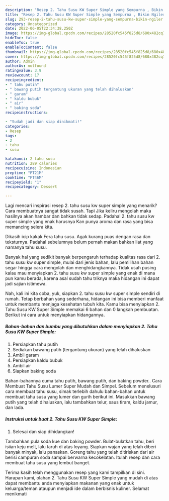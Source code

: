 ```yaml
---
description: "Resep 2. Tahu Susu KW Super Simple yang Sempurna , Bikin Ngiler"
title: "Resep 2. Tahu Susu KW Super Simple yang Sempurna , Bikin Ngiler"
slug: 293-resep-2-tahu-susu-kw-super-simple-yang-sempurna-bikin-ngiler
category: Uncategorized
date: 2022-06-05T22:34:38.250Z
image: https://img-global.cpcdn.com/recipes/28520fc545f825d8/680x482cq70/2-tahu-susu-kw-super-simple-foto-resep-utama.jpg
hideToc: false
enableToc: true
enableTocContent: false
thumbnail: https://img-global.cpcdn.com/recipes/28520fc545f825d8/680x482cq70/2-tahu-susu-kw-super-simple-foto-resep-utama.jpg
cover: https://img-global.cpcdn.com/recipes/28520fc545f825d8/680x482cq70/2-tahu-susu-kw-super-simple-foto-resep-utama.jpg
author: Admin
authorAv: notfound
ratingvalue: 3.9
reviewcount: 17
recipeingredient:
- " tahu putih"
- " bawang putih tergantung ukuran yang telah dihaluskan"
- " garam"
- " kaldu bubuk"
- " air"
- " baking soda"
recipeinstructions:

- "Sudah jadi dan siap dinikmati!"
categories:
- Resep
tags:
- 2
- tahu
- susu

katakunci: 2 tahu susu 
nutrition: 289 calories
recipecuisine: Indonesian
preptime: "PT21M"
cooktime: "PT46M"
recipeyield: "1"
recipecategory: Dessert

---
```



Lagi mencari inspirasi resep 2. tahu susu kw super simple yang menarik? Cara membuatnya sangat tidak susah. Tapi Jika keliru mengolah maka hasilnya akan hambar dan bahkan tidak sedap. Padahal 2. tahu susu kw super simple yang enak harusnya Kan punya aroma dan rasa yang bisa memancing selera kita.


Dikasih icip kakak Fera tahu susu. Agak kurang puas dengan rasa dan teksturnya. Padahal sebelumnya belum pernah makan bahkan liat yang namanya tahu susu.

Banyak hal yang sedikit banyak berpengaruh terhadap kualitas rasa dari 2. tahu susu kw super simple, mulai dari jenis bahan, lalu pemilihan bahan segar hingga cara mengolah dan menghidangkannya. Tidak usah pusing kalau mau menyiapkan 2. tahu susu kw super simple yang enak di mana pun kamu berada, karena asal sudah tahu triknya maka hidangan ini dapat jadi sajian istimewa.


Nah, kali ini kita coba, yuk, siapkan 2. tahu susu kw super simple sendiri di rumah. Tetap berbahan yang sederhana, hidangan ini bisa memberi manfaat untuk membantu menjaga kesehatan tubuh kita. Kamu bisa menyiapkan 2. Tahu Susu KW Super Simple memakai 6 bahan dan 0 langkah pembuatan. Berikut ini cara untuk menyiapkan hidangannya.

<!--inarticleads1-->

##### Bahan-bahan dan bumbu yang dibutuhkan dalam menyiapkan 2. Tahu Susu KW Super Simple:

1. Persiapkan  tahu putih
1. Sediakan  bawang putih (tergantung ukuran) yang telah dihaluskan
1. Ambil  garam
1. Persiapkan  kaldu bubuk
1. Ambil  air
1. Siapkan  baking soda


Bahan-bahannya cuma tahu putih, bawang putih, dan baking powder.. Cara Membuat Tahu Susu Lumer Super Mudah dan Simpel. Sebelum menelusuri cara membuat tahu susu, simak terlebih dahulu bahan-bahan untuk membuat tahu susu yang lumer dan gurih berikut ini. Masukkan bawang putih yang telah dihaluskan, lalu tambahkan telur, saus tiram, kaldu jamur, dan lada. 

<!--inarticleads2-->

##### Instruksi untuk buat 2. Tahu Susu KW Super Simple:


1. Selesai dan siap dihidangkan!

Tambahkan pula soda kue dan baking powder. Bulat-bulatkan tahu, beri isiian keju melt, lalu taruh di atas loyang. Siapkan wajan yang telah diberi banyak minyak, lalu panaskan. Goreng tahu yang telah ditiriskan dari air berisi campuran soda sampai berwarna kecokelatan. Itulah resep dan cara membuat tahu susu yang lembut banget. 

Terima kasih telah menggunakan resep yang kami tampilkan di sini. Harapan kami, olahan 2. Tahu Susu KW Super Simple yang mudah di atas dapat membantu anda menyiapkan makanan yang enak untuk keluarga/teman ataupun menjadi ide dalam berbisnis kuliner. Selamat menikmati
